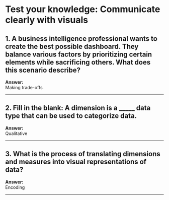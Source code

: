 # Test your knowledge: Communicate clearly with visuals

## 1. A business intelligence professional wants to create the best possible dashboard. They balance various factors by prioritizing certain elements while sacrificing others. What does this scenario describe?  
**Answer:**  
Making trade-offs

---

## 2. Fill in the blank: A dimension is a _____ data type that can be used to categorize data.  
**Answer:**  
Qualitative

---

## 3. What is the process of translating dimensions and measures into visual representations of data?  
**Answer:**  
Encoding

---
